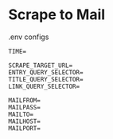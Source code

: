 # Scrape to Mail

.env configs

```
TIME=

SCRAPE_TARGET_URL=
ENTRY_QUERY_SELECTOR=
TITLE_QUERY_SELECTOR=
LINK_QUERY_SELECTOR=

MAILFROM=
MAILPASS=
MAILTO=
MAILHOST=
MAILPORT=
```
